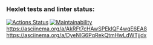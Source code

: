 ### Hexlet tests and linter status:
[![Actions Status](https://github.com/deniskerov/python-project-49/workflows/hexlet-check/badge.svg)](https://github.com/deniskerov/python-project-49/actions)
[![Maintainability](https://api.codeclimate.com/v1/badges/ceaa39c15eb9515255b1/maintainability)](https://codeclimate.com/github/deniskerov/python-project-49/maintainability)
https://asciinema.org/a/AkRFt7cHAwSPEklQF4wqE6EA8
https://asciinema.org/a/DyeNlG6PqRekQtmHwLdWTjjdx
